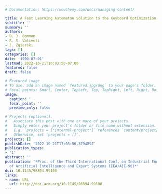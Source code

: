 ```yaml
---
# Documentation: https://wowchemy.com/docs/managing-content/

title: A Fast Learning Automaton Solution to the Keyboard Optimization Problem
subtitle: ''
summary: ''
authors:
- B. J. Oommen
- R. S. Valiveti
- J. Zgierski
tags: []
categories: []
date: '1990-07-01'
lastmod: 2022-10-21T10:03:50-07:00
featured: false
draft: false

# Featured image
# To use, add an image named `featured.jpg/png` to your page's folder.
# Focal points: Smart, Center, TopLeft, Top, TopRight, Left, Right, BottomLeft, Bottom, BottomRight.
image:
  caption: ''
  focal_point: ''
  preview_only: false

# Projects (optional).
#   Associate this post with one or more of your projects.
#   Simply enter your project's folder or file name without extension.
#   E.g. `projects = ["internal-project"]` references `content/project/deep-learning/index.md`.
#   Otherwise, set `projects = []`.
projects: []
publishDate: '2022-10-21T17:03:50.379489Z'
publication_types:
- '1'
abstract: ''
publication: '*Proc. of the Third International Conf. on Industrial Engineering Applications
  of Artificial Intelligence and Expert Systems (IEA/AIE-90)*'
doi: 10.1145/98894.99108
links:
- name: URL
  url: http://doi.acm.org/10.1145/98894.99108
---
```

